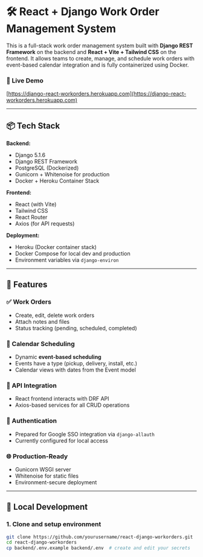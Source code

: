 # 🛠️ React + Django Work Order Management System

This is a full-stack work order management system built with **Django REST Framework** on the backend and **React + Vite + Tailwind CSS** on the frontend. It allows teams to create, manage, and schedule work orders with event-based calendar integration and is fully containerized using Docker.

### 🚀 Live Demo
[https://django-react-workorders.herokuapp.com](https://django-react-workorders.herokuapp.com)

---

## 📦 Tech Stack

**Backend:**
- Django 5.1.6
- Django REST Framework
- PostgreSQL (Dockerized)
- Gunicorn + Whitenoise for production
- Docker + Heroku Container Stack

**Frontend:**
- React (with Vite)
- Tailwind CSS
- React Router
- Axios (for API requests)

**Deployment:**
- Heroku (Docker container stack)
- Docker Compose for local dev and production
- Environment variables via `django-environ`

---

## 📁 Features

### ✅ Work Orders
- Create, edit, delete work orders
- Attach notes and files
- Status tracking (pending, scheduled, completed)

### 📅 Calendar Scheduling
- Dynamic **event-based scheduling**
- Events have a type (pickup, delivery, install, etc.)
- Calendar views with dates from the Event model

### 📨 API Integration
- React frontend interacts with DRF API
- Axios-based services for all CRUD operations

### 🔐 Authentication
- Prepared for Google SSO integration via `django-allauth`
- Currently configured for local access

### 🌐 Production-Ready
- Gunicorn WSGI server
- Whitenoise for static files
- Environment-secure deployment

---

## 🔧 Local Development

### 1. Clone and setup environment
```bash
git clone https://github.com/yourusername/react-django-workorders.git
cd react-django-workorders
cp backend/.env.example backend/.env  # create and edit your secrets
